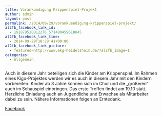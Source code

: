 ```yaml
---
title: Vorankündigung Krippenspiel-Projekt
author: admin
layout: post
permalink: /2014/09/29/vorankuendigung-krippenspiel-projekt/
al2fb_facebook_link_id:
  - 192879520812276_571480459618845
al2fb_facebook_link_time:
  - 2014-09-29T18:29:41+00:00
al2fb_facebook_link_picture:
  - featured=http://www.ekg-heidelsheim.de/?al2fb_image=1
categories:
  - Allgemein
---
```

Auch in diesem Jahr beteiligen sich die Kinder am Krippenspiel. Im Rahmen eines Kigo-Projektes werden wir es auch in diesem Jahr mit den Kindern vorbereiten. Kinder ab 3 Jahre können sich im Chor und die „größeren“ auch im Schauspiel einbringen. Das erste Treffen findet am 19.10 statt. Herzliche Einladung auch an Jugendliche und Erwachse als Mitarbeiter dabei zu sein. Nähere Informationen folgen an Erntedank.

<div class="al2fb_anchor">
  <a href="http://www.facebook.com/permalink.php?story_fbid=571480459618845&id=192879520812276" target="_blank">Facebook</div></a>